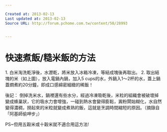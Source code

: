```yaml
---

Created at: 2013-02-13
Last updated at: 2013-02-13
Source URL: http://forum.pchome.com.tw/content/58/28993


---
```


# 快速煮飯/糙米飯的方法


1\. 白米淘洗乾淨後，水瀝乾，將米放入冰箱冷凍，等結成塊後再取出。
2\. 取出結塊的米（如上圖），放入電鍋內鍋，加入5 cups的水，外鍋入1～2杯的水，蓋上鍋蓋燜煮約20分鐘，即成口感綿密細緻的稀飯！

後記：
倒掉洗米水，鍋裡還有些水分，經過冷凍吸乾後，米粒的組織會被破壞掉變成蜂巢狀，它的吸水力會增強，一碰到熱水會變得膨鬆，澱粉閞始糊化，水自然變得濃稠，撈起來的米粒就變成煮熟的飯，這就是烹調時間縮短的原因。（摘錄自「阿基師偷呷步」）

PS~但用五穀米或十穀米就不適合用這方法!

